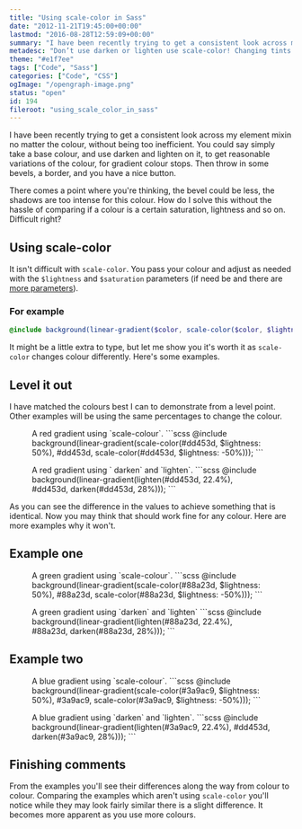 ```yaml
---
title: "Using scale-color in Sass"
date: "2012-11-21T19:45:00+00:00"
lastmod: "2016-08-28T12:59:09+00:00"
summary: "I have been recently trying to get a consistent look across my element mixin no matter the colour. That’s where scale-color comes in."
metadesc: "Don’t use darken or lighten use scale-color! Changing tints and shades will be more predictable, read the post to find out why."
theme: "#e1f7ee"
tags: ["Code", "Sass"]
categories: ["Code", "CSS"]
ogImage: "/opengraph-image.png"
status: "open"
id: 194
fileroot: "using_scale_color_in_sass"
---
```


I have been recently trying to get a consistent look across my element mixin no matter the colour, without being too inefficient. You could say simply take a base colour, and use darken and lighten on it, to get reasonable variations of the colour, for gradient colour stops. Then throw in some bevels, a border, and you have a nice button.

There comes a point where you're thinking, the bevel could be less, the shadows are too intense for this colour. How do I solve this without the hassle  of comparing if a colour is a certain saturation, lightness and so on. Difficult right?

## Using scale-color
It isn't difficult with `scale-color`. You pass your colour and adjust as needed with the `$lightness` and `$saturation` parameters (if need be and there are [more parameters](http://sass-lang.com/docs/yardoc/Sass/Script/Functions.html#scale_color-instance_method "Full documentation for scale-color")).

### For example
```scss
@include background(linear-gradient($color, scale-color($color, $lightness: -20%)));
```

It might be a little extra to type, but let me show you it's worth it as `scale-color` changes colour differently. Here's some examples.

## Level it out
I have matched the colours best I can to demonstrate from a level point. Other examples will be using the same percentages to change the colour.

<div className="flex sc-examples">
<figure className="flex-auto example-box">
  <span className="e1-scale" role="img" aria-label="Using scale-color to demonstrate a red gradient"></span>
  <figcaption>
    A red gradient using `scale-colour`.
    ```scss
    @include background(linear-gradient(scale-color(#dd453d, $lightness: 50%), #dd453d, scale-color(#dd453d, $lightness: -50%)));
    ```
  </figcaption>
</figure>
<figure className="flex-auto example-box">
  <span className="e1-darken" role="img" aria-label="Using scale-color to demonstrate a red gradient"></span>
  <figcaption>
    A red gradient using ` darken` and `lighten`.
    ```scss
    @include background(linear-gradient(lighten(#dd453d, 22.4%), #dd453d, darken(#dd453d, 28%)));
    ```
  </figcaption>
</figure>
</div>

As you can see the difference in the values to achieve something that is identical. Now you may think that should work fine for any colour. Here are more examples why it won't.


## Example one

<div className="flex sc-examples">
<figure className="flex-auto example-box">
  <span className="e2-scale" role="img" aria-label="Using scale-color to demonstrate a green gradient"></span>
  <figcaption>
    A green gradient using `scale-colour`.
    ```scss
    @include background(linear-gradient(scale-color(#88a23d, $lightness: 50%), #88a23d, scale-color(#88a23d, $lightness: -50%)));
    ```
  </figcaption>
</figure>
<figure className="flex-auto example-box">
  <span className="e2-darken" role="img" aria-label="Using darken/lighten to demonstrate a red gradient"></span>
  <figcaption>
    A green gradient using `darken` and `lighten`
    ```scss
    @include background(linear-gradient(lighten(#88a23d, 22.4%), #88a23d, darken(#88a23d, 28%)));
    ```
  </figcaption>
</figure>
</div>

## Example two

<div className="flex sc-examples">
<figure className="flex-auto example-box">
  <span className="e3-scale" role="img" aria-label="Using scale-color to demonstrate a blue gradient"></span>
  <figcaption>
    A blue gradient using `scale-colour`.
    ```scss
@include background(linear-gradient(scale-color(#3a9ac9, $lightness: 50%), #3a9ac9, scale-color(#3a9ac9, $lightness: -50%)));
```
  </figcaption>
</figure>
<figure className="flex-auto example-box">
  <span className="e3-darken" role="img" aria-label="Using darken/lighten to demonstrate a blue gradient"></span>
  <figcaption>
    A blue gradient using `darken` and `lighten`.
    ```scss
    @include background(linear-gradient(lighten(#3a9ac9, 22.4%), #dd453d, darken(#3a9ac9, 28%)));
    ```
  </figcaption>
</figure>
</div>


## Finishing comments
From the examples you'll see their differences along the way from colour to colour. Comparing the examples which aren't using `scale-color` you'll notice while they may look fairly similar there is a slight difference. It becomes more apparent as you use more colours.
